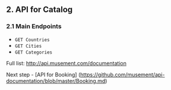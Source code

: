 ## 2. API for Catalog

### 2.1 Main Endpoints

* ```GET Countries```   
* ```GET Cities```      
* ```GET Categories```

Full list: http://api.musement.com/documentation

Next step - [API for Booking] (https://github.com/musement/api-documentation/blob/master/Booking.md)
